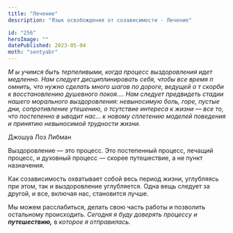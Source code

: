```yaml
---
title: "Лечение"
description: "Язык освобождения от созависимости - Лечение"

id: "256"
heroImage: ""
datePublished: 2023-05-04
moth: "sentyabr"
---
```


_М_ _ы_ _учимся_ _быть_ _терпеливыми,_ _когда_ _процесс_ _выздоровления_
_идет_ _медленно._ _Нам_ _следует_ _дисциплинировать_ _себя,_ _чтобы_ _все_
_время_ _п_ _омнить,_ _что_ _нужно_ _сделать_ _много_ _шагов_ _по_ _дороге,_
_ведущей_ _о_ _т_ _скорби_ _к_ _восстановлению_ _душевного_ _покоя…._ _Нам_
_следует_ _предвидеть_ _стадии_ _нашего_ _морального_ _выздоровления:_
_невыносимую_ _боль,_ _горе,_ _пустые_ _дни,_ _сопротивление_ _утешению,_ _о_
_тсутствие_ _интереса_ _к_ _жизни_ _—_ _все_ _то,_ _что_ _постепенно_ _в_
_ыводит_ _нас…_ _к_ _новому_ _сплетению_ _моделей_ _поведения_ _и_ _принятию_
_невыносимой_ _трудности_ _жизни._

Джошуа Лоз Либман

Выздоровление — это процесс. Это постепенный процесс, лечащий процесс, и
духовный процесс — скорее путешествие, а не пункт назначения.

Как созависимость охватывает собой весь период жизни, углубляясь при этом, так
и выздоровление углубляется. Одна вещь следует за другой, и все, включая нас,
становится лучше.

Мы можем расслабиться, делать свою часть работы и позволить остальному
происходить. _Сегодня_ _я_ _буду_ _доверять_ _процессу_ _и_ **_путешествию,_**
в _которое_ _я_ _отправилась._
